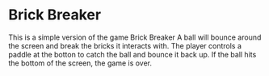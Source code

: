 # Brick Breaker

This is a simple version of the game Brick Breaker
A ball will bounce around the screen and break the bricks it interacts with.
The player controls a paddle at the botton to catch the ball and bounce it back up.
If the ball hits the bottom of the screen, the game is over.